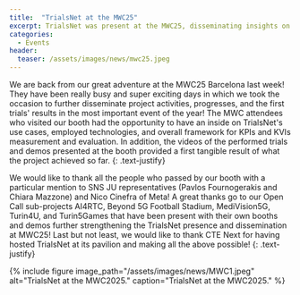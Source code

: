 ```yaml
---
title:  "TrialsNet at the MWC25"
excerpt: TrialsNet was present at the MWC25, disseminating insights on the project findings, first results, and working framework.
categories: 
  - Events
header:
  teaser: /assets/images/news/mwc25.jpeg
---
```


We are back from our great adventure at the MWC25 Barcelona last week! They have been really busy and super exciting days in which we took the occasion to further disseminate project activities, progresses, and the first trials' results in the most important event of the year! The MWC attendees who visited our booth had the opportunity to have an inside on TrialsNet's use cases, employed technologies, and overall framework for KPIs and KVIs measurement and evaluation. In addition, the videos of the performed trials and demos presented at the booth provided a first tangible result of what the project achieved so far.
{: .text-justify}
 

We would like to thank all the people who passed by our booth with a particular mention to SNS JU representatives (Pavlos Fournogerakis and Chiara Mazzone) and Nico Cinefra of Meta! A great thanks go to our Open Call sub-projects AI4RTC, Beyond 5G Football Stadium, MediVision5G, Turin4U, and Turin5Games that have been present with their own booths and demos further strengthening the TrialsNet presence and dissemination at MWC25! Last but not least, we would like to thank CTE Next for having hosted TrialsNet at its pavilion and making all the above possible!
{: .text-justify}

{% include figure image_path="/assets/images/news/MWC1.jpeg" alt="TrialsNet at the MWC2025." caption="TrialsNet at the MWC2025." %}



